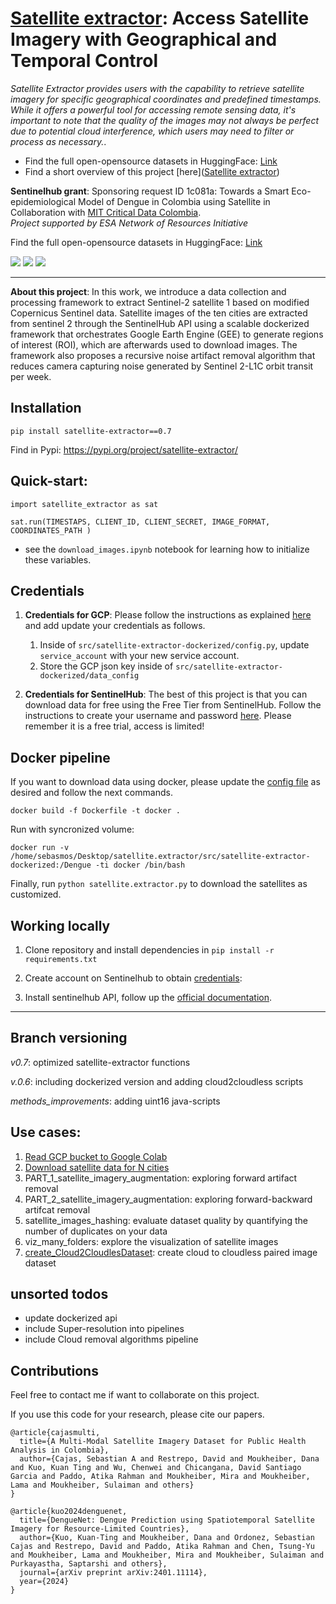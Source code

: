 # [Satellite extractor](https://eo4society.esa.int/wp-content/uploads/2023/06/towards-a-smart-eco-epidemiological-model-of-dengue-in-colombia-using-satellite.pdf): Access Satellite Imagery with Geographical and Temporal Control


*Satellite Extractor provides users with the capability to retrieve satellite imagery for specific geographical coordinates and predefined timestamps. While it offers a powerful tool for accessing remote sensing data, it's important to note that the quality of the images may not always be perfect due to potential cloud interference, which users may need to filter or process as necessary.*. 

 
- Find the full open-opensource datasets in HuggingFace: [Link](https://huggingface.co/MITCriticalData)
- Find a short overview of this project [here]([Satellite extractor](https://eo4society.esa.int/wp-content/uploads/2023/06/towards-a-smart-eco-epidemiological-model-of-dengue-in-colombia-using-satellite.pdf))


**Sentinelhub grant**: Sponsoring request ID 1c081a: Towards a Smart Eco-epidemiological Model of Dengue in Colombia using Satellite in Collaboration with [MIT Critical Data Colombia](https://github.com/MITCriticalData-Colombia).  
*Project supported by ESA Network of Resources Initiative*

Find the full open-opensource datasets in HuggingFace: [Link](https://huggingface.co/MITCriticalData)

<p align="left">
    <a href="https://www.python.org/">
      <img src="https://img.shields.io/badge/Python-3.8-ff69b4.svg" /></a>
    <a href= "https://pytorch.org/">
      <img src="https://img.shields.io/badge/PyTorch-1.8-2BAF2B.svg" /></a>
    <a href= "https://github.com/sebasmos/vector-borne-satellite-predictor/blob/main/LICENCE">
      <img src="https://img.shields.io/badge/License-MIT-blue.svg" /></a>
</p>
<hr/>


**About this project**: In this work, we introduce a data collection and processing framework to extract Sentinel-2 satellite 1 based on modified Copernicus Sentinel data. Satellite images of the ten cities are extracted from sentinel 2 through the SentinelHub API using a scalable dockerized framework that orchestrates Google Earth Engine (GEE) to generate regions of interest (ROI), which are afterwards used to download images. The framework also proposes a recursive noise artifact removal algorithm that reduces camera capturing noise generated by Sentinel 2-L1C orbit transit per week. 


## Installation

```
pip install satellite-extractor==0.7
```

Find in Pypi: https://pypi.org/project/satellite-extractor/ 

## Quick-start: 

`import satellite_extractor as sat`

`sat.run(TIMESTAPS, CLIENT_ID, CLIENT_SECRET, IMAGE_FORMAT, COORDINATES_PATH )`

- see the `download_images.ipynb` notebook for learning how to initialize these variables.

## Credentials

1. **Credentials for GCP**: Please follow the instructions as explained [here](https://developers.google.com/earth-engine/guides/service_account#use-a-service-account-with-a-private-key) and add update your credentials as follows.
      1. Inside of `src/satellite-extractor-dockerized/config.py`, update `service_account` with your new service account.
      1. Store the GCP json key inside of  `src/satellite-extractor-dockerized/data_config`  

1. **Credentials for SentinelHub**: The best of this project is that you can download data for free using the Free Tier from SentinelHub. Follow the instructions to create your username and password [here](https://docs.sentinel-hub.com/api/latest/api/overview/authentication/). Please remember it is a free trial, access is limited! 


## Docker pipeline

If you want to download data using docker,  please update the [config file](https://github.com/sebasmos/satellite.extractor/blob/main/src/satellite-extractor-dockerized/config.py) as desired and follow the next commands.

```
docker build -f Dockerfile -t docker .
```

Run with syncronized volume:

```
docker run -v /home/sebasmos/Desktop/satellite.extractor/src/satellite-extractor-dockerized:/Dengue -ti docker /bin/bash
```
Finally, run `python satellite.extractor.py` to download the satellites as customized.

## Working locally

1. Clone repository and install dependencies in `pip install -r requirements.txt`

1. Create account on Sentinelhub to obtain [credentials](https://apps.sentinel-hub.com/dashboard/#/): 

1. Install sentinelhub API, follow up the [official documentation](https://sentinelhub-py.readthedocs.io/en/latest/install.html).

<hr>

## Branch versioning

*v0.7*: optimized satellite-extractor functions

*v.0.6*: including dockerized version and adding cloud2cloudless scripts

*methods_improvements*: adding uint16 java-scripts

## Use cases:

1. [Read GCP bucket to Google Colab](https://github.com/sebasmos/satellite.extractor/blob/main/notebooks/Reading_GCP_from_Colab.ipynb)
1. [Download satellite data for N cities](https://github.com/sebasmos/satellite.extractor/blob/main/notebooks/download_images.ipynb)
1. PART_1_satellite_imagery_augmentation: exploring forward artifact removal
1. PART_2_satellite_imagery_augmentation: exploring forward-backward artifcat removal
1. satellite_images_hashing: evaluate dataset quality by quantifying the number of duplicates on your data
1. viz_many_folders: explore the visualization of satellite images 
1. [create_Cloud2CloudlesDataset](https://github.com/sebasmos/satellite.extractor/blob/main/notebooks/create_Cloud2CloudlesDataset.ipynb): create cloud to cloudless paired image dataset

## unsorted todos

- update dockerized api
- include Super-resolution into pipelines
- include Cloud removal algorithms pipeline

## Contributions

Feel free to contact me if want to collaborate on this project.

If you use this code for your research, please cite our papers.

```
@article{cajasmulti,
  title={A Multi-Modal Satellite Imagery Dataset for Public Health Analysis in Colombia},
  author={Cajas, Sebastian A and Restrepo, David and Moukheiber, Dana and Kuo, Kuan Ting and Wu, Chenwei and Chicangana, David Santiago Garcia and Paddo, Atika Rahman and Moukheiber, Mira and Moukheiber, Lama and Moukheiber, Sulaiman and others}
}

@article{kuo2024denguenet,
  title={DengueNet: Dengue Prediction using Spatiotemporal Satellite Imagery for Resource-Limited Countries},
  author={Kuo, Kuan-Ting and Moukheiber, Dana and Ordonez, Sebastian Cajas and Restrepo, David and Paddo, Atika Rahman and Chen, Tsung-Yu and Moukheiber, Lama and Moukheiber, Mira and Moukheiber, Sulaiman and Purkayastha, Saptarshi and others},
  journal={arXiv preprint arXiv:2401.11114},
  year={2024}
}
```

